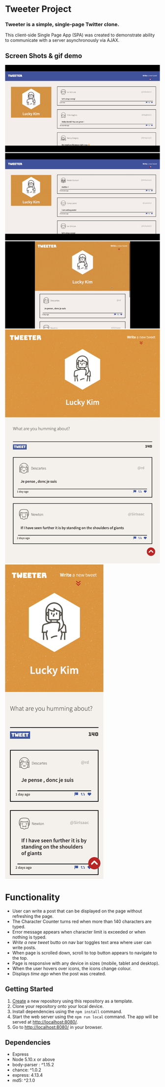 # Tweeter Project

### Tweeter is a simple, single-page Twitter clone.

This client-side Single Page App (SPA) was created to demonstrate ability to
communicate with a server asynchronously via AJAX.

## Screen Shots & gif demo
  ![gif of desktop tweet demo](https://github.com/lucky-hw-kim/tweeter/blob/master/docs/tweeter-function-demo.gif?raw=true)
  ![gif of error message demo](https://github.com/lucky-hw-kim/tweeter/blob/master/docs/tweeter-error-demo.gif?raw=true)
  ![gif of icon hover demo](https://github.com/lucky-hw-kim/tweeter/blob/master/docs/tweeter-icon-demo.gif?raw=true)
  ![screensht of tablet size page](https://github.com/lucky-hw-kim/tweeter/blob/master/docs/Tweeter-Home-Tablet.png?raw=true)
  ![screensht of mobile size page](https://github.com/lucky-hw-kim/tweeter/blob/master/docs/Tweeter-Home-Mobile.png?raw=true)

# Functionality

- User can write a post that can be displayed on the page without refreshing the page.
- The Character Counter turns red when more than 140 characters are typed.
- Error message appears when character limit is exceeded or when nothing is typed.
- *Write a new tweet* butto on nav bar toggles text area where user can write posts.
- When page is scrolled down, scroll to top button appears to navigate to the top.
- Page is responsive with any device in sizes (mobile, tablet and desktop).
- When the user hovers over icons, the icons change colour.
- Displays *time ago* when the post was created.


## Getting Started

1. [Create](https://docs.github.com/en/repositories/creating-and-managing-repositories/creating-a-repository-from-a-template) a new repository using this repository as a template.
2. Clone your repository onto your local device.
3. Install dependencies using the `npm install` command.
3. Start the web server using the `npm run local` command. The app will be served at <http://localhost:8080/>.
4. Go to <http://localhost:8080/> in your browser.


## Dependencies

- Express
- Node 5.10.x or above
- body-parser : ^1.15.2
- chance: ^1.0.2
- express: 4.13.4
- md5: ^2.1.0
